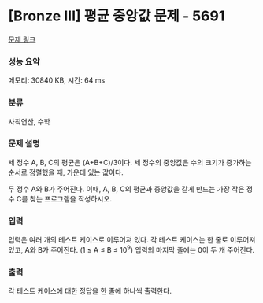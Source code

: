 # [Bronze III] 평균 중앙값 문제 - 5691 

[문제 링크](https://www.acmicpc.net/problem/5691) 

### 성능 요약

메모리: 30840 KB, 시간: 64 ms

### 분류

사칙연산, 수학

### 문제 설명

<p>
	세 정수 A, B, C의 평균은 (A+B+C)/3이다. 세 정수의 중앙값은 수의 크기가 증가하는 순서로 정렬했을 때, 가운데 있는 값이다.</p>

<p>
	두 정수 A와 B가 주어진다. 이때, A, B, C의 평균과 중앙값을 같게 만드는 가장 작은 정수 C를 찾는 프로그램을 작성하시오.</p>

### 입력 

 <p>
	입력은 여러 개의 테스트 케이스로 이루어져 있다. 각 테스트 케이스는 한 줄로 이루어져 있고, A와 B가 주어진다. (1 ≤ A ≤ B ≤ 10<sup>9</sup>) 입력의 마지막 줄에는 0이 두 개 주어진다. </p>

### 출력 

 <p>
	각 테스트 케이스에 대한 정답을 한 줄에 하나씩 출력한다.</p>

